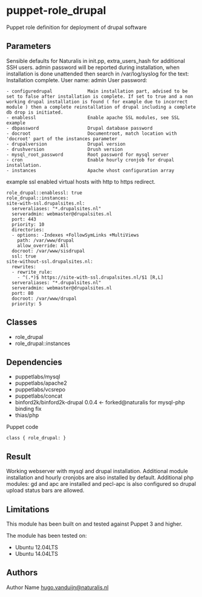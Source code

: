 puppet-role_drupal
===================

Puppet role definition for deployment of drupal software

Parameters
-------------
Sensible defaults for Naturalis in init.pp, extra_users_hash for additional SSH users. 
admin password will be reported during installation, when installation is done unattended then search in /var/log/syslog for the text:  Installation complete.  User name: admin  User password: <password here>

```
- configuredrupal             Main installation part, advised to be set to false after installation is complete. If set to true and a non working drupal installation is found ( for example due to incorrect module ) then a complete reinstallation of drupal including a complete db drop is initiated.
- enablessl                   Enable apache SSL modules, see SSL example
- dbpassword                  Drupal database password
- docroot                     Documentroot, match location with 'docroot' part of the instances parameter
- drupalversion               Drupal version
- drushversion                Drush version
- mysql_root_password         Root password for mysql server
- cron                        Enable hourly cronjob for drupal installation. 
- instances                   Apache vhost configuration array
```


example ssl enabled virtual hosts with http to https redirect.

```
role_drupal::enablessl: true
role_drupal::instances:
site-with-ssl.drupalsites.nl: 
  serveraliases: "*.drupalsites.nl"
  serveradmin: webmaster@drupalsites.nl
  port: 443
  priority: 10
  directories: 
  - options: -Indexes +FollowSymLinks +MultiViews
    path: /var/www/drupal
    allow_override: All
  docroot: /var/www/sisdrupal
  ssl: true
site-without-ssl.drupalsites.nl: 
  rewrites: 
  - rewrite_rule: 
    - ^(.*)$ https://site-with-ssl.drupalsites.nl/$1 [R,L]
  serveraliases: "*.drupalsites.nl"
  serveradmin: webmaster@drupalsites.nl
  port: 80
  docroot: /var/www/drupal
  priority: 5
```


Classes
-------------
- role_drupal
- role_drupal::instances

Dependencies
-------------
- puppetlabs/mysql
- puppetlabs/apache2
- puppetlabs/vcsrepo
- puppetlabs/concat
- binford2k/binford2k-drupal 0.0.4  <- forked@naturalis for mysql-php binding fix
- thias/php


Puppet code
```
class { role_drupal: }
```
Result
-------------
Working webserver with mysql and drupal installation. Additional module installation and hourly cronjobs are also installed by default.
Additional php modules: gd and apc are installed and pecl-apc is also configured so drupal upload status bars are allowed. 

Limitations
-------------
This module has been built on and tested against Puppet 3 and higher.


The module has been tested on:
- Ubuntu 12.04LTS
- Ubuntu 14.04LTS


Authors
-------------
Author Name <hugo.vanduijn@naturalis.nl>


